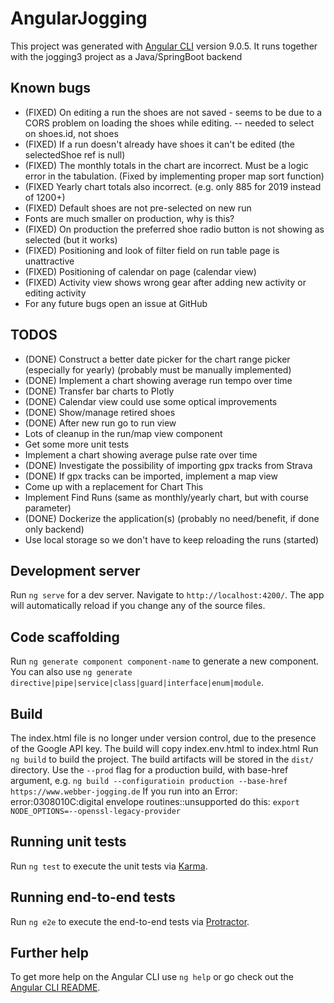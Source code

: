 # AngularJogging

This project was generated with [Angular CLI](https://github.com/angular/angular-cli) version 9.0.5.
It runs together with the jogging3 project as a Java/SpringBoot backend

## Known bugs
- (FIXED) On editing a run the shoes are not saved - seems to be due to a CORS problem on loading the shoes while editing.
   -- needed to select on shoes.id, not shoes
- (FIXED) If a run doesn't already have shoes it can't be edited (the selectedShoe ref is null)   
- (FIXED) The monthly totals in the chart are incorrect. Must be a logic error in the tabulation. (Fixed by implementing proper
   map sort function)   
- (FIXED Yearly chart totals also incorrect. (e.g. only 885 for 2019 instead of 1200+)
- (FIXED) Default shoes are not pre-selected on new run
- Fonts are much smaller on production, why is this?
- (FIXED) On production the preferred shoe radio button is not showing as selected (but it works) 
- (FIXED) Positioning and look of filter field on run table page is unattractive
- (FIXED) Positioning of calendar on page (calendar view)
- (FIXED) Activity view shows wrong gear after adding new activity or editing activity
- For any future bugs open an issue at GitHub

## TODOS
- (DONE) Construct a better date picker for the chart range picker (especially for yearly) (probably must be manually implemented)
- (DONE) Implement a chart showing average run tempo over time
- (DONE) Transfer bar charts to Plotly
- (DONE) Calendar view could use some optical improvements
- (DONE) Show/manage retired shoes
- (DONE) After new run go to run view
- Lots of cleanup in the run/map view component
- Get some more unit tests
- Implement a chart showing average pulse rate over time
- (DONE) Investigate the possibility of importing gpx tracks from Strava
- (DONE) If gpx tracks can be imported, implement a map view
- Come up with a replacement for Chart This
- Implement Find Runs (same as monthly/yearly chart, but with course parameter)
- (DONE) Dockerize the application(s) (probably no need/benefit, if done only backend)
- Use local storage so we don't have to keep reloading the runs (started)
## Development server

Run `ng serve` for a dev server. Navigate to `http://localhost:4200/`. The app will automatically reload if you change any of the source files.

## Code scaffolding

Run `ng generate component component-name` to generate a new component. You can also use `ng generate directive|pipe|service|class|guard|interface|enum|module`.

## Build

The index.html file is no longer under version control, due to the presence of the Google API key. The build will copy index.env.html to index.html
Run `ng build` to build the project. The build artifacts will be stored in the `dist/` directory. Use the `--prod` flag for a production build,
with base-href argument, e.g. `ng build --configuratioin production --base-href https://www.webber-jogging.de`
If you run into an Error: error:0308010C:digital envelope routines::unsupported
do this: `export NODE_OPTIONS=--openssl-legacy-provider`


## Running unit tests

Run `ng test` to execute the unit tests via [Karma](https://karma-runner.github.io).

## Running end-to-end tests

Run `ng e2e` to execute the end-to-end tests via [Protractor](http://www.protractortest.org/).

## Further help

To get more help on the Angular CLI use `ng help` or go check out the [Angular CLI README](https://github.com/angular/angular-cli/blob/master/README.md).
